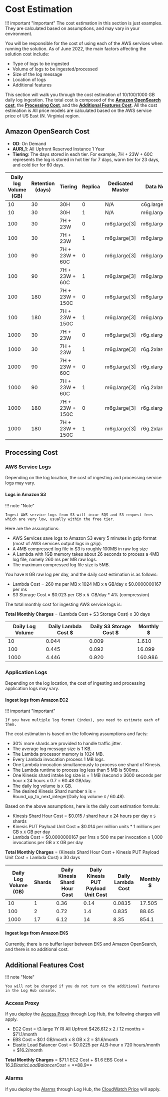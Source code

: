# Cost Estimation

!!! important "Important"
    The cost estimation in this section is just examples. They are calculated based on assumptions, and may vary in your environment.

You will be responsible for the cost of using each of the AWS services when running the solution. As of June 2022, the 
main factors affecting the solution cost include:

- Type of logs to be ingested
- Volume of logs to be ingested/processed
- Size of the log message
- Location of logs
- Additional features

This section will walk you through the cost estimation of 10/100/1000 GB daily log ingestion. The total cost is composed of 
the [**Amazon OpenSearch cost**](#amazon-opensearch-cost), the [**Processing Cost**](#processing-cost), and the [**Additional Features Cost**](#additional-features-cost).
All the cost estimation is All price models are calculated based on the AWS service price of US East (N. Virginia) region.

## Amazon OpenSearch Cost

- **OD**: On Demand
- **AURI_1**: All Upfront Reserved Instance 1 Year
- **Tiering**: The days stored in each tier. For example, 7H + 23W + 60C represents the log is stored in hot tier for 7 days,  warm tier for 23 days, and cold tier for 60 days.

| Daily log Volume (GB)	 | Retention (days)	 | Tiering	         | Replica	 | Dedicated Master	 | Data Node	      | EBS (GB)	 | UW Nodes	   | UW/Cold S3 Storage (GB)	 | OD Monthly ($)	 | OD cost per GB ($)	 | AURI_1 Monthly ($)	 | AURI_1 cost per GB ($)	 |
|------------------------|-------------------|------------------|----------|-------------------|-----------------|-----------|-------------|--------------------------|-----------------|---------------------|---------------------|-------------------------|
| 10	                    | 30	               | 30H	             | 0	       | N/A	              | c6g.large[2]	   | 380	      | N/A	        | 0	                       | 216.28	         | 0.72093	            | 158.54	             | 0.52847	                |
| 10	                    | 30	               | 30H	             | 1	       | N/A	              | m6g.large[2]	   | 760	      | N/A	        | 0	                       | 289.35	         | 0.9645	             | 223.94	             | 0.74647	                |
| 100	                   | 30	               | 7H + 23W	        | 0	       | m6g.large[3]	     | m6g.large[2]	   | 886	      | medium[2]	  | 0	                       | 989.49	         | 0.32983	            | 825.97	             | 0.27532	                |
| 100	                   | 30	               | 7H + 23W	        | 1	       | m6g.large[3]	     | m6g.large[4]	   | 1772	     | medium[2]	  | 0	                       | 1295.85	        | 0.43195	            | 1066.92	            | 0.35564	                |
| 100	                   | 90	               | 7H + 23W + 60C	  | 0	       | m6g.large[3]	     | m6g.large[2]	   | 886	      | medium[2]	  | 8300	                    | 1133.49	        | 0.12594	            | 969.97	             | 0.10777	                |
| 100	                   | 90	               | 7H + 23W + 60C	  | 1	       | m6g.large[3]	     | m6g.large[4]	   | 1772	     | medium[2]	  | 8300	                    | 1439.85	        | 0.15998	            | 1210.92	            | 0.13455	                |
| 100	                   | 180	              | 7H + 23W + 150C	 | 0	       | m6g.large[3]	     | m6g.large[2]	   | 886	      | medium[2]	  | 17300	                   | 1349.49	        | 0.07497	            | 1185.97	            | 0.06589	                |
| 100	                   | 180	              | 7H + 23W + 150C	 | 1	       | m6g.large[3]	     | m6g.large[4]	   | 1772	     | medium[2]	  | 17300	                   | 1655.85	        | 0.09199	            | 1426.92	            | 0.07927	                |
| 1000	                  | 30	               | 7H + 23W	        | 0	       | m6g.large[3]	     | r6g.xlarge[6]	  | 8856	     | medium[15]	 | 23000	                   | 6101.15	        | 0.20337	            | 5489.48	            | 0.18298	                |
| 1000	                  | 30	               | 7H + 23W	        | 1	       | m6g.large[3]	     | r6g.2xlarge[6]	 | 17712	    | medium[15]	 | 23000	                   | 8759.49	        | 0.29198	            | 7635.8	             | 0.25453	                |
| 1000	                  | 90	               | 7H + 23W + 60C	  | 0	       | m6g.large[3]	     | r6g.xlarge[6]	  | 8856	     | medium[15]	 | 83000	                   | 8027.33	        | 0.08919	            | 7245.45	            | 0.0805	                 |
| 1000	                  | 90	               | 7H + 23W + 60C	  | 1	       | m6g.large[3]	     | r6g.2xlarge[6]	 | 17712	    | medium[15]	 | 83000	                   | 10199.49	       | 0.11333	            | 9075.8	             | 0.10084	                |
| 1000	                  | 180	              | 7H + 23W + 150C	 | 0	       | m6g.large[3]	     | r6g.xlarge[6]	  | 8856	     | medium[15]	 | 173000	                  | 9701.15	        | 0.0539	             | 9089.48	            | 0.0505	                 |
| 1000	                  | 180	              | 7H + 23W + 150C	 | 1	       | m6g.large[3]	     | r6g.2xlarge[6]	 | 17712	    | medium[15]	 | 173000	                  | 12644.19	       | 0.07025	            | 11420.86	           | 0.06345	                |

## Processing Cost

### AWS Service Logs

Depending on the log location, the cost of ingesting and processing service logs may vary. 

#### Logs in Amazon S3

!!! note "Note"

    Ingest AWS service logs from S3 will incur SQS and S3 request fees which are very low, usually within the free tier.

Here are the assumptions:

- AWS Services save logs to Amazon S3 every 5 minutes in gzip format (most of AWS services output logs in gzip). 
- A 4MB compressed log file in S3 is roughly 100MB in raw log size
- A Lambda with 1GB memory takes about 26 seconds to process a 4MB log file, namely 260 ms per MB raw logs. 
- The maximum compressed log file size is 5MB.

You have `N` GB raw log per day, and the daily cost estimation is as follows: 

- Lambda Cost = 260 ms per MB x 1024 MB x `N` GB/day x $0.0000000167 per ms
- S3 Storage Cost = $0.023 per GB x `N `GB/day * 4% (compression)

The total monthly cost for ingesting AWS service logs is:

**Total Monthly Charges** = (Lambda Cost + S3 Storage Cost) x 30 days

| Daily Log Volume | Daily Lambda Cost $ | Daily S3 Storage Cost $ | Monthly $ |
| ---------------- | ------------------- | ----------------------- | --------- |
| 10               | 0.044               | 0.009                   | 1.610     |
| 100              | 0.445               | 0.092                   | 16.099    |
| 1000             | 4.446               | 0.920                   | 160.986   |


### Application Logs

Depending on the log location, the cost of ingesting and processing application logs may vary.

#### Ingest logs from Amazon EC2

!!! important "Important"

    If you have multiple log format (index), you need to estimate each of them.

The cost estimation is based on the following assumptions and facts:

- 30% more shards are provided to handle traffic jitter. 
- The average log message size is 1 KB. 
- The Lambda processor memory is 1024 MB.
- Every Lambda invocation process 1 MB logs.
- One Lambda invocation simultaneously to process one shard of Kinesis. 
- The Lambda runtime to process log less than 5 MB is 500ms.
- One Kinesis shard intake log size is =  1 MB /second x 3600 seconds per hour x 24 hours x 0.7 = 60.48 GB/day.
- The daily log volume is `X` GB.
- The desired Kinesis Shard number `S` is = Round_up_to_next_integer(Daily log volume `X` / 60.48).

Based on the above assumptions, here is the daily cost estimation formula:

- Kinesis Shard Hour Cost = $0.015 / shard hour x 24 hours per day x `S` shards
- Kinesis PUT Payload Unit Cost =  $0.014 per million units * 1 millions per GB x `X` GB per day
- Lambda Cost = $0.0000000167 per 1ms x 500 ms per invocation x 1,000 invocations per GB x `X` GB per day

**Total Monthly Charges** = (Kinesis Shard Hour Cost + Kinesis PUT Payload Unit Cost + Lambda Cost) x 30 days

| Daily Log Volume (GB) | Shards | Daily Kinesis Shard Hour Cost | Daily Kinesis PUT Payload Unit Cost | Daily Lambda Cost | Monthly $ |
| --------------------- | ------ | ----------------------------- | ----------------------------------- | ----------------- | --------- |
| 10                    | 1      | 0.36                          | 0.14                                | 0.0835            | 17.505    |
| 100                   | 2      | 0.72                          | 1.4                                 | 0.835             | 88.65     |
| 1000                  | 17     | 6.12                          | 14                                  | 8.35              | 854.1     |

#### Ingest logs from Amazon EKS

Currently, there is no buffer layer between EKS and Amazon OpenSearch, and there is no additional cost.


## Additional Features Cost

!!! note "Note"

    You will not be charged if you do not turn on the additional features in the Log Hub console.

### Access Proxy

If you deploy the [Access Proxy](./domains/proxy.md) through Log Hub, the following charges will apply.  

- EC2 Cost = t3.large 1Y RI All Upfront $426.612 x 2  / 12 months  = $71.1/month
- EBS Cost = $0.1 GB/month x 8 GB x 2 = $1.6/month
- Elastic Load Balancer Cost = $0.0225 per ALB-hour x 720 hours/month = $16.2/month

**Total Monthly Charges** = $71.1 EC2 Cost + $1.6 EBS Cost + $16.2 Elastic Load Balancer Cost = **$88.9**

### Alarms

If you deploy the [Alarms](./domains/alarms.md) through Log Hub, the [CloudWatch Price](https://aws.amazon.com/cloudwatch/pricing/) will apply.

